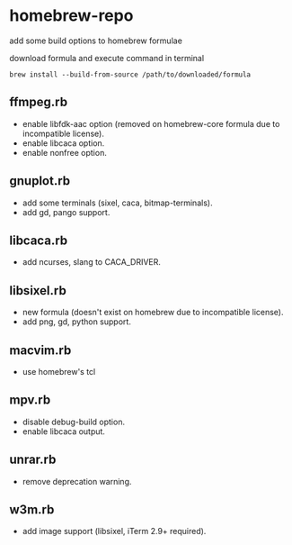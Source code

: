 # homebrew-repo
add some build options to homebrew formulae

download formula and execute command in terminal

```
brew install --build-from-source /path/to/downloaded/formula
```

## ffmpeg.rb
- enable libfdk-aac option (removed on homebrew-core formula due to incompatible license).
- enable libcaca option.
- enable nonfree option.

## gnuplot.rb
- add some terminals (sixel, caca, bitmap-terminals).
- add gd, pango support.

## libcaca.rb
- add ncurses, slang to CACA_DRIVER.

## libsixel.rb
- new formula (doesn't exist on homebrew due to incompatible license).
- add png, gd, python support.

## macvim.rb
- use homebrew's tcl

## mpv.rb
- disable debug-build option.
- enable libcaca output.

## unrar.rb
- remove deprecation warning.

## w3m.rb
- add image support (libsixel, iTerm 2.9+ required).
